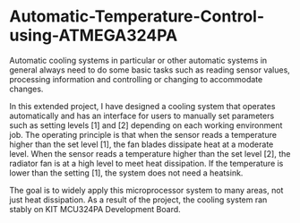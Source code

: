 # Automatic-Temperature-Control-using-ATMEGA324PA

Automatic cooling systems in particular or other automatic systems in general always need to do some basic tasks such as reading sensor values, processing information 
and controlling or changing to accommodate changes.

In this extended project, I have designed a cooling system that operates automatically and has an interface for users to manually set parameters such as setting levels [1] and [2] 
depending on each working environment job. The operating principle is that when the sensor reads a temperature higher than the set level [1], the fan blades dissipate heat at a moderate level. 
When the sensor reads a temperature higher than the set level [2], the radiator fan is at a high level to meet heat dissipation. If the temperature is lower than the setting [1], 
the system does not need a heatsink. 

The goal is to widely apply this microprocessor system to many areas, not just heat dissipation. As a result of the project, the cooling system ran stably on KIT MCU324PA Development Board.
